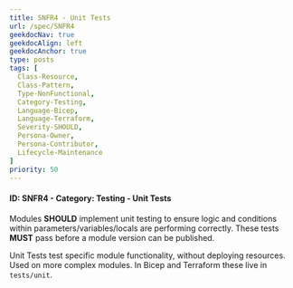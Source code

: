 ```yaml
---
title: SNFR4 - Unit Tests
url: /spec/SNFR4
geekdocNav: true
geekdocAlign: left
geekdocAnchor: true
type: posts
tags: [
  Class-Resource,
  Class-Pattern,
  Type-NonFunctional,
  Category-Testing,
  Language-Bicep,
  Language-Terraform,
  Severity-SHOULD,
  Persona-Owner,
  Persona-Contributor,
  Lifecycle-Maintenance
]
priority: 50
---
```


#### ID: SNFR4 - Category: Testing - Unit Tests

Modules **SHOULD** implement unit testing to ensure logic and conditions within parameters/variables/locals are performing correctly. These tests **MUST** pass before a module version can be published.

Unit Tests test specific module functionality, without deploying resources. Used on more complex modules. In Bicep and Terraform these live in `tests/unit`.
